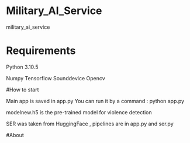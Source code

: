 # Military_AI_Service
military_ai_service


# Requirements

Python 3.10.5

Numpy
Tensorflow
Sounddevice
Opencv


#How to start

Main app is saved in app.py 
You can run it by a command : python app.py

modelnew.h5 is the pre-trained model for violence detection 

SER was taken from HuggingFace , pipelines are in app.py and ser.py 

#About 

